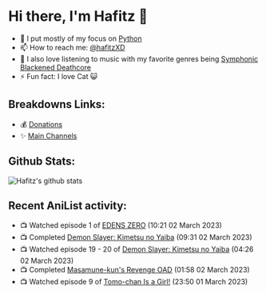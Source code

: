 # Hi there, I'm Hafitz 👋
- 🐍 I put mostly of my focus on [Python](https://python.org)
- 📫 How to reach me: [@hafitzXD](https://t.me/hafitzXD)
- 🎵 I also love listening to music with my favorite genres being [Symphonic Blackened Deathcore](https://youtu.be/qyYmS_iBcy4)
- ⚡ Fun fact: I love Cat 😺

## Breakdowns Links:
- 💰 [Donations](https://t.me/TheBreakdowns/2)
- ✨ [Main Channels](https://t.me/TheBreakdowns)

## Github Stats:
![Hafitz's github stats](https://github-readme-stats.vercel.app/api?username=breakdowns&show_icons=true&count_private=true&bg_color=00000000&text_color=777)

## Recent AniList activity:
<!-- ANILIST_ACTIVITY:start -->

-   📺 Watched episode 1 of [EDENS ZERO](https://anilist.co/anime/119683) (10:21 02 March 2023)
-   📺 Completed [Demon Slayer: Kimetsu no Yaiba](https://anilist.co/anime/101922) (09:31 02 March 2023)
-   📺 Watched episode 19 - 20 of [Demon Slayer: Kimetsu no Yaiba](https://anilist.co/anime/101922) (04:26 02 March 2023)
-   📺 Completed [Masamune-kun's Revenge OAD](https://anilist.co/anime/101213) (01:58 02 March 2023)
-   📺 Watched episode 9 of [Tomo-chan Is a Girl!](https://anilist.co/anime/151806) (23:50 01 March 2023)

<!-- ANILIST_ACTIVITY:end -->
